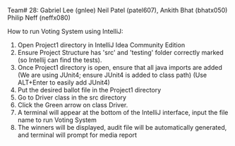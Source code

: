 Team# 28:
Gabriel Lee (gnlee)
Neil Patel (patel607),
Ankith Bhat (bhatx050) 
Philip Neff (neffx080)

How to run Voting System using IntelliJ:
1. Open Project1 directory in IntelliJ Idea Community Edition
2. Ensure Project Structure has 'src' and 'testing' folder correctly marked (so Intellij can find the tests).
3. Once Project1 directory is open, ensure that all java imports are added
    (We are using JUnit4; ensure JUnit4 is added to class path)
    (Use ALT+Enter to easily add JUnit4)
4. Put the desired ballot file in the Project1 directory
5. Go to Driver class in the src directory
6. Click the Green arrow on class Driver.
7. A terminal will appear at the bottom of the IntelliJ interface, input the file name to run Voting System
8. The winners will be displayed, audit file will be automatically generated, and terminal will prompt for media report
